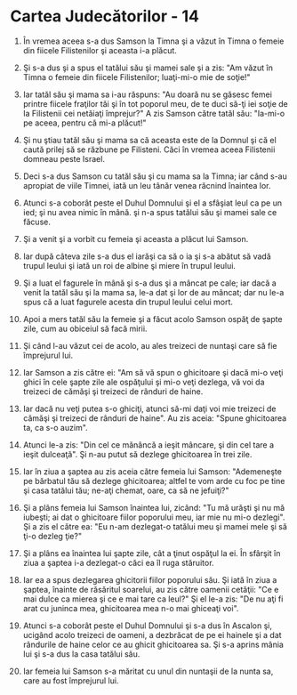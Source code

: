 # Cartea Judec&#259;torilor - 14

1. În vremea aceea s-a dus Samson la Timna şi a văzut în Timna o femeie din fiicele Filistenilor şi aceasta i-a plăcut. 

2. Şi s-a dus şi a spus el tatălui său şi mamei sale şi a zis: "Am văzut în Timna o femeie din fiicele Filistenilor; luaţi-mi-o mie de soţie!" 

3. Iar tatăl său şi mama sa i-au răspuns: "Au doară nu se găsesc femei printre fiicele fraţilor tăi şi în tot poporul meu, de te duci să-ţi iei soţie de la Filistenii cei netăiaţi împrejur?" A zis Samson către tatăl său: "Ia-mi-o pe aceea, pentru că mi-a plăcut!" 

4. Şi nu ştiau tatăl său şi mama sa că aceasta este de la Domnul şi că el caută prilej să se răzbune pe Filisteni. Căci în vremea aceea Filistenii domneau peste Israel. 

5. Deci s-a dus Samson cu tatăl său şi cu mama sa la Timna; iar când s-au apropiat de viile Timnei, iată un leu tânăr venea răcnind înaintea lor. 

6. Atunci s-a coborât peste el Duhul Domnului şi el a sfâşiat leul ca pe un ied; şi nu avea nimic în mână. şi n-a spus tatălui său şi mamei sale ce făcuse. 

7. Şi a venit şi a vorbit cu femeia şi aceasta a plăcut lui Samson. 

8. Iar după câteva zile s-a dus el iarăşi ca să o ia şi s-a abătut să vadă trupul leului şi iată un roi de albine şi miere în trupul leului. 

9. Şi a luat el fagurele în mână şi s-a dus şi a mâncat pe cale; iar dacă a venit la tatăl său şi la mama sa, le-a dat şi lor de au mâncat; dar nu le-a spus că a luat fagurele acesta din trupul leului celui mort. 

10. Apoi a mers tatăl său la femeie şi a făcut acolo Samson ospăţ de şapte zile, cum au obiceiul să facă mirii. 

11. Şi când l-au văzut cei de acolo, au ales treizeci de nuntaşi care să fie împrejurul lui. 

12. Iar Samson a zis către ei: "Am să vă spun o ghicitoare şi dacă mi-o veţi ghici în cele şapte zile ale ospăţului şi mi-o veţi dezlega, vă voi da treizeci de cămăşi şi treizeci de rânduri de haine. 

13. Iar dacă nu veţi putea s-o ghiciţi, atunci să-mi daţi voi mie treizeci de cămăşi şi treizeci de rânduri de haine". Au zis aceia: "Spune ghicitoarea ta, ca s-o auzim". 

14. Atunci le-a zis: "Din cel ce mănâncă a ieşit mâncare, şi din cel tare a ieşit dulceaţă". Şi n-au putut să dezlege ghicitoarea în trei zile. 

15. Iar în ziua a şaptea au zis aceia către femeia lui Samson: "Ademeneşte pe bărbatul tău să dezlege ghicitoarea; altfel te vom arde cu foc pe tine şi casa tatălui tău; ne-aţi chemat, oare, ca să ne jefuiţi?" 

16. Şi a plâns femeia lui Samson înaintea lui, zicând: "Tu mă urăşti şi nu mă iubeşti; ai dat o ghicitoare fiilor poporului meu, iar mie nu mi-o dezlegi". Şi a zis el către ea: "Eu n-am dezlegat-o tatălui meu şi mamei mele şi să ţi-o dezleg ţie?" 

17. Şi a plâns ea înaintea lui şapte zile, cât a ţinut ospăţul la ei. În sfârşit în ziua a şaptea i-a dezlegat-o căci ea îl ruga stăruitor. 

18. Iar ea a spus dezlegarea ghicitorii fiilor poporului său. Şi iată în ziua a şaptea, înainte de răsăritul soarelui, au zis către oamenii cetăţii: "Ce e mai dulce ca mierea şi ce e mai tare ca leul?" Şi el le-a zis: "De nu aţi fi arat cu juninca mea, ghicitoarea mea n-o mai ghiceaţi voi". 

19. Atunci s-a coborât peste el Duhul Domnului şi s-a dus în Ascalon şi, ucigând acolo treizeci de oameni, a dezbrăcat de pe ei hainele şi a dat rândurile de haine celor ce au ghicit ghicitoarea sa. Şi s-a aprins mânia lui şi s-a dus la casa tatălui său. 

20. Iar femeia lui Samson s-a măritat cu unul din nuntaşii de la nunta sa, care au fost împrejurul lui. 

